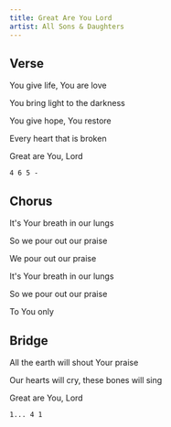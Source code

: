 ```yaml
---
title: Great Are You Lord
artist: All Sons & Daughters
---
```


## Verse

You give life, You are love

You bring light to the darkness

You give hope, You restore

Every heart that is broken

Great are You, Lord

```
4 6 5 -
```



## Chorus

It's Your breath in our lungs

So we pour out our praise

We pour out our praise

It's Your breath in our lungs

So we pour out our praise

To You only

## Bridge

All the earth will shout Your praise

Our hearts will cry, these bones will sing

Great are You, Lord

```
1... 4 1
```

